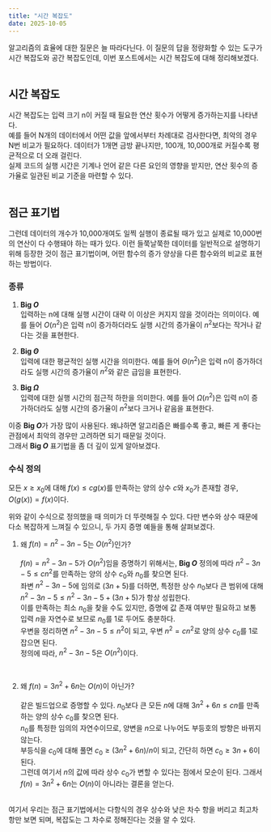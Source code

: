 ```yaml
---
title: "시간 복잡도"
date: 2025-10-05
---
```

알고리즘의 효율에 대한 질문은 늘 따라다닌다. 이 질문의 답을 정량화할 수 있는 도구가 시간 복잡도와 공간 복잡도인데, 이번 포스트에서는 시간 복잡도에 대해 정리해보겠다.
<br><br>

## 시간 복잡도
시간 복잡도는 입력 크기 n이 커질 때 필요한 연산 횟수가 어떻게 증가하는지를 나타낸다.<br>
예를 들어 N개의 데이터에서 어떤 값을 앞에서부터 차례대로 검사한다면, 최악의 경우 N번 비교가 필요하다. 데이터가 1개면 금방 끝나지만, 100개, 10,000개로 커질수록 평균적으로 더 오래 걸린다.<br>
실제 코드의 실행 시간은 기계나 언어 같은 다른 요인의 영향을 받지만, 연산 횟수의 증가율로 일관된 비교 기준을 마련할 수 있다.
<br><br>

## 점근 표기법
그런데 데이터의 개수가 10,000개여도 일찍 실행이 종료될 때가 있고 실제로 10,000번의 연산이 다 수행돼야 하는 때가 있다. 이런 들쭉날쭉한 데이터를 일반적으로 설명하기 위해 등장한 것이 점근 표기법이며,
어떤 함수의 증가 양상을 다른 함수와의 비교로 표현하는 방법이다.
<br>

### 종류
1. **Big *O***  
   입력하는 n에 대해 실행 시간이 대략 이 이상은 커지지 않을 것이라는 의미이다. 예를 들어 $O(n^2)$은 입력 n이 증가하더라도 실행 시간의 증가율이 $n^2$보다는 작거나 같다는 것을 표현한다.

2. **Big *Θ***  
   입력에 대한 평균적인 실행 시간을 의미한다. 예를 들어 $\Theta(n^2)$은 입력 n이 증가하더라도 실행 시간의 증가율이 $n^2$와 같은 급임을 표현한다.
   
4. **Big *Ω***  
   입력에 대한 실행 시간의 점근적 하한을 의미한다. 예를 들어 $\Omega(n^2)$은 입력 n이 증가하더라도 실행 시간의 증가율이 $n^2$보다 크거나 같음을 표현한다.

이중 **Big *O***가 가장 많이 사용된다. 왜냐하면 알고리즘은 빠를수록 좋고, 빠른 게 좋다는 관점에서 최악의 경우만 고려하면 되기 때문일 것이다.<br>
그래서 **Big *O*** 표기법을 좀 더 깊이 있게 알아보겠다.
<br>

### 수식 정의
모든 $x\geq x_0$에 대해 $f(x)\leq cg(x)$를 만족하는 양의 상수 $c$와 $x_0$가 존재할 경우, $O(g(x))=f(x)$이다.<br>

위와 같이 수식으로 정의했을 때 의미가 더 뚜렷해질 수 있다. 다만 변수와 상수 때문에 다소 복잡하게 느껴질 수 있으니, 두 가지 증명 예들을 통해 살펴보겠다.

1. 왜 $f(n)=n^2-3n-5$는 $O(n^2)$인가?
<br><br>
$f(n)=n^2-3n-5$가 $O(n^2)$임을 증명하기 위해서는, **Big *O*** 정의에 따라 $n^2-3n-5\leq cn^2$를 만족하는 양의 상수 $c_0$와 $n_0$를 찾으면 된다.<br>
좌변 $n^2-3n-5$에 임의로 $(3n+5)$를 더하면, 특정한 상수 $n_0$보다 큰 범위에 대해 $n^2-3n-5\leq n^2-3n-5+(3n+5)$가 항상 성립한다.<br>
이를 만족하는 최소 $n_0$을 찾을 수도 있지만, 증명에 값 존재 여부만 필요하고 보통 입력 $n$을 자연수로 보므로 $n_0$를 1로 두어도 충분하다.<br>
우변을 정리하면 $n^2-3n-5\leq n^2$이 되고, 우변 $n^2=cn^2$로 양의 상수 $c_0$를 1로 잡으면 된다.<br>
정의에 따라, $n^2-3n-5$은 $O(n^2)$이다.
<br>

2. 왜 $f(n)=3n^2+6n$는 $O(n)$이 아닌가?
<br><br>
같은 빌드업으로 증명할 수 있다. $n_0$보다 큰 모든 $n$에 대해 $3n^2+6n\leq cn$를 만족하는 양의 상수 $c_0$를 찾으면 된다.<br>
$n_0$를 특정한 임의의 자연수이므로, 양변을 $n$으로 나누어도 부등호의 방향은 바뀌지 않는다.<br>
부등식을 $c_0$에 대해 풀면 $c_0\geq (3n^2+6n)/n$이 되고, 간단히 하면 $c_0\geq 3n+6$이 된다.<br>
그런데 여기서 $n$의 값에 따라 상수 $c_0$가 변할 수 있다는 점에서 모순이 된다. 그래서 $f(n)=3n^2+6n$는 $O(n)$이 아니라는 결론을 얻는다.
<br>
여기서 우리는 점근 표기법에서는 다항식의 경우 상수와 낮은 차수 항을 버리고 최고차항만 보면 되며, 복잡도는 그 차수로 정해진다는 것을 알 수 있다.
